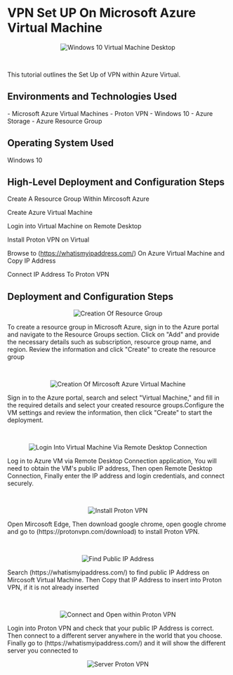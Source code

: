 

<h1>VPN Set UP On Microsoft Azure Virtual Machine</h1>

<p align="center">
<img src="https://imgur.com/Yf2LGik.png" alt="Windows 10 Virtual Machine Desktop"/>
</p>
<br />

This tutorial outlines the Set Up of VPN within Azure Virtual.<br />

<h2>Environments and Technologies Used</h2>
- Microsoft Azure Virtual Machines
- Proton VPN 
- Windows 10
- Azure Storage 
- Azure Resource Group

<h2> Operating System Used</h2>
Windows 10
<h2>High-Level Deployment and Configuration Steps</h2>

 Create A Resource Group Within Mircosoft Azure
 
 Create Azure Virtual Machine 
 
 Login into Virtual Machine on Remote Desktop 
 
 Install Proton VPN on Virtual
 
 Browse to (https://whatismyipaddress.com/) On Azure Virtual Machine and Copy IP Address 
 
 Connect IP Address To Proton VPN

<h2>Deployment and Configuration Steps</h2>

<p align="center">
<img src="https://imgur.com/tIL0E79.png" alt="Creation Of Resource Group"/>
</p>
To create a resource group in Microsoft Azure, sign in to the Azure portal and navigate to the Resource Groups section. Click on "Add" and provide the necessary details such as subscription, resource group name, and region. Review the information and click "Create" to create the resource group
</p>
<br />


<p align="center">
<img src="https://imgur.com/sYKuFqy.png" alt="Creation Of Mircosoft Azure Virtual Machine"/>
</p>
Sign in to the Azure portal, search and select "Virtual Machine," and fill in the required details and select your created resource groups.Configure the VM settings and review the information, then click "Create" to start the deployment.
</p>
<br />


<p align="center">
<img src="https://imgur.com/shxuaFh.png" alt="Login Into Virtual Machine Via Remote Desktop Connection"/>
</p>
Log in to Azure VM via Remote Desktop Connection application, You will need to obtain the VM's public IP address, Then open Remote Desktop Connection, Finally enter the IP address and login credentials, and connect securely.
</p>
<br />


<p align="center">
<img src="https://imgur.com/DFrNRck.png" alt="Install Proton VPN"/>
</p>
Open Mircosoft Edge, Then download google chrome, open google chrome and go to (https://protonvpn.com/download) to install Proton VPN.
</p>
<br />


<p align="center">
<img src="https://imgur.com/PL8A0K9.png" alt="Find Public IP Address"/>
</p>
Search (https://whatismyipaddress.com/) to find public IP Address on Mircosoft Virtual Machine. Then Copy that IP Address to insert into Proton VPN, if it is not already inserted
</p>
<br />


<p align="center">
<img src="https://imgur.com/y6GpCwl.png" alt="Connect and Open within Proton VPN"/>
</p>
Login into Proton VPN and check that your public IP Address is correct. Then connect to a different server anywhere in the world that you choose. Finally go to (https://whatismyipaddress.com/) and it will show the different server you connected to
<p align="center">
<img src="https://imgur.com/XcyJKtC.png" alt="Server Proton VPN"/>
</p>
